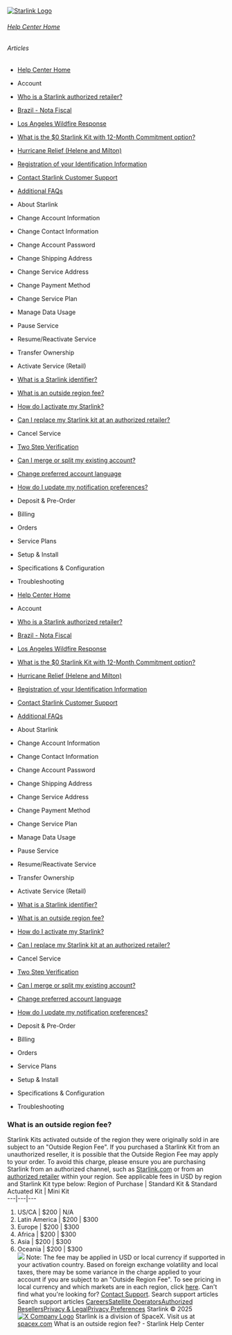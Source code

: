 [![Starlink Logo](https://www.starlink.com/_next/image?url=%2Fassets%2Fimages%2Flogo%2Flogo_white.png&w=3840&q=75)](https://www.starlink.com/support/article/<https:/www.starlink.com/>)
###### [Help Center Home](https://www.starlink.com/support/article/</support>)
###### Articles
  * [Help Center Home](https://www.starlink.com/support/article/</support>)
  * Account
  * [Who is a Starlink authorized retailer? ](https://www.starlink.com/support/article/</support/article/8a90222d-7c32-edd7-51f6-f696ece07105>)
  * [Brazil - Nota Fiscal](https://www.starlink.com/support/article/</support/article/0510d2b9-df68-9c24-f749-1e528ae6ca0e>)
  * [Los Angeles Wildfire Response](https://www.starlink.com/support/article/</support/article/6b54f490-bbb4-04ee-4ee7-3750d3d831fc>)
  * [What is the $0 Starlink Kit with 12-Month Commitment option?](https://www.starlink.com/support/article/</support/article/3a6a481b-f039-c82d-fa60-9a41fca1d1cb>)
  * [Hurricane Relief (Helene and Milton)](https://www.starlink.com/support/article/</support/article/58126733-e4d2-db62-b919-9da261a4e096>)
  * [Registration of your Identification Information](https://www.starlink.com/support/article/</support/article/6189953a-dd63-a4dc-611c-ee799fdff348>)
  * [Contact Starlink Customer Support](https://www.starlink.com/support/article/</support/article/bdb63773-e93b-74e8-8e12-2da2fb6d534e>)
  * [Additional FAQs](https://www.starlink.com/support/article/</support/article/1668200d-1ce5-196c-d4bb-a39be9b27dbc>)
  * About Starlink
  * Change Account Information
  * Change Contact Information
  * Change Account Password
  * Change Shipping Address
  * Change Service Address
  * Change Payment Method
  * Change Service Plan
  * Manage Data Usage
  * Pause Service
  * Resume/Reactivate Service
  * Transfer Ownership
  * Activate Service (Retail)
  * [What is a Starlink identifier?](https://www.starlink.com/support/article/</support/article/2802431a-135f-0671-4c1b-4cedb65b291a>)
  * [What is an outside region fee?](https://www.starlink.com/support/article/</support/article/ff3e270d-5436-542c-6e20-a3738a6cae30>)
  * [How do I activate my Starlink?](https://www.starlink.com/support/article/</support/article/9c053dcc-c9ba-f64b-c413-af6afc3d6e13>)
  * [Can I replace my Starlink kit at an authorized retailer?](https://www.starlink.com/support/article/</support/article/50414e3a-d2e0-2913-5ca2-9245cee14931>)
  * Cancel Service
  * [Two Step Verification](https://www.starlink.com/support/article/</support/article/52aff4ed-3167-ec24-d54c-249563df8f5e>)
  * [Can I merge or split my existing account?](https://www.starlink.com/support/article/</support/article/e891eb60-e062-1716-d618-ac90f2137e0e>)
  * [Change preferred account language](https://www.starlink.com/support/article/</support/article/dbc3378e-dca5-349a-b1dd-f15c6cac4cde>)
  * [How do I update my notification preferences?](https://www.starlink.com/support/article/</support/article/5fd6c354-85de-fd4f-204c-eeb96fa4a269>)
  * Deposit & Pre-Order
  * Billing
  * Orders
  * Service Plans
  * Setup & Install
  * Specifications & Configuration
  * Troubleshooting


  * [Help Center Home](https://www.starlink.com/support/article/</support>)
  * Account
  * [Who is a Starlink authorized retailer? ](https://www.starlink.com/support/article/</support/article/8a90222d-7c32-edd7-51f6-f696ece07105>)
  * [Brazil - Nota Fiscal](https://www.starlink.com/support/article/</support/article/0510d2b9-df68-9c24-f749-1e528ae6ca0e>)
  * [Los Angeles Wildfire Response](https://www.starlink.com/support/article/</support/article/6b54f490-bbb4-04ee-4ee7-3750d3d831fc>)
  * [What is the $0 Starlink Kit with 12-Month Commitment option?](https://www.starlink.com/support/article/</support/article/3a6a481b-f039-c82d-fa60-9a41fca1d1cb>)
  * [Hurricane Relief (Helene and Milton)](https://www.starlink.com/support/article/</support/article/58126733-e4d2-db62-b919-9da261a4e096>)
  * [Registration of your Identification Information](https://www.starlink.com/support/article/</support/article/6189953a-dd63-a4dc-611c-ee799fdff348>)
  * [Contact Starlink Customer Support](https://www.starlink.com/support/article/</support/article/bdb63773-e93b-74e8-8e12-2da2fb6d534e>)
  * [Additional FAQs](https://www.starlink.com/support/article/</support/article/1668200d-1ce5-196c-d4bb-a39be9b27dbc>)
  * About Starlink
  * Change Account Information
  * Change Contact Information
  * Change Account Password
  * Change Shipping Address
  * Change Service Address
  * Change Payment Method
  * Change Service Plan
  * Manage Data Usage
  * Pause Service
  * Resume/Reactivate Service
  * Transfer Ownership
  * Activate Service (Retail)
  * [What is a Starlink identifier?](https://www.starlink.com/support/article/</support/article/2802431a-135f-0671-4c1b-4cedb65b291a>)
  * [What is an outside region fee?](https://www.starlink.com/support/article/</support/article/ff3e270d-5436-542c-6e20-a3738a6cae30>)
  * [How do I activate my Starlink?](https://www.starlink.com/support/article/</support/article/9c053dcc-c9ba-f64b-c413-af6afc3d6e13>)
  * [Can I replace my Starlink kit at an authorized retailer?](https://www.starlink.com/support/article/</support/article/50414e3a-d2e0-2913-5ca2-9245cee14931>)
  * Cancel Service
  * [Two Step Verification](https://www.starlink.com/support/article/</support/article/52aff4ed-3167-ec24-d54c-249563df8f5e>)
  * [Can I merge or split my existing account?](https://www.starlink.com/support/article/</support/article/e891eb60-e062-1716-d618-ac90f2137e0e>)
  * [Change preferred account language](https://www.starlink.com/support/article/</support/article/dbc3378e-dca5-349a-b1dd-f15c6cac4cde>)
  * [How do I update my notification preferences?](https://www.starlink.com/support/article/</support/article/5fd6c354-85de-fd4f-204c-eeb96fa4a269>)
  * Deposit & Pre-Order
  * Billing
  * Orders
  * Service Plans
  * Setup & Install
  * Specifications & Configuration
  * Troubleshooting


### What is an outside region fee?
Starlink Kits activated outside of the region they were originally sold in are subject to an "Outside Region Fee". If you purchased a Starlink Kit from an unauthorized reseller, it is possible that the Outside Region Fee may apply to your order. To avoid this charge, please ensure you are purchasing Starlink from an authorized channel, such as [Starlink.com](https://www.starlink.com/support/article/<https:/www.starlink.com/>) or from an [authorized retailer](https://www.starlink.com/support/article/<https:/support.starlink.com/?topic=8a90222d-7c32-edd7-51f6-f696ece07105>) within your region. See applicable fees in USD by region and Starlink Kit type below:
Region of Purchase | Standard Kit & Standard Actuated Kit | Mini Kit  
---|---|---  
1) US/CA | $200 | N/A  
2) Latin America | $200 | $300  
3) Europe | $200 | $300  
4) Africa | $200 | $300  
5) Asia | $200 | $300  
6) Oceania | $200 | $300  
![](https://www.starlink.com/public-files/Global_Arbitrage_Policy_Enforcement.png)
Note: The fee may be applied in USD or local currency if supported in your activation country. Based on foreign exchange volatility and local taxes, there may be some variance in the charge applied to your account if you are subject to an "Outside Region Fee". To see pricing in local currency and which markets are in each region, click [here](https://www.starlink.com/support/article/<https:/www.starlink.com/public-files/OutsideRegionFee.pdf>).
Can't find what you're looking for? [Contact Support](https://www.starlink.com/support/article/</support/tickets?sourceType=web_article_help_center&sourceValue=ff3e270d-5436-542c-6e20-a3738a6cae30>).
Search support articles
Search support articles
[Careers](https://www.starlink.com/support/article/<https:/www.spacex.com/careers>)[Satellite Operators](https://www.starlink.com/support/article/<https:/starlink.com/satellite-operators>)[Authorized Resellers](https://www.starlink.com/support/article/<https:/starlink.com/resellers>)[Privacy & Legal](https://www.starlink.com/support/article/<https:/starlink.com/legal>)[Privacy Preferences](https://www.starlink.com/support/article/<>)
Starlink © 2025
[![X Company Logo](https://www.starlink.com/assets/images/icons/x-logo.svg)](https://www.starlink.com/support/article/<https:/twitter.com/Starlink>)
Starlink is a division of SpaceX. Visit us at [spacex.com](https://www.starlink.com/support/article/<https:/www.spacex.com/>)
What is an outside region fee? - Starlink Help Center
